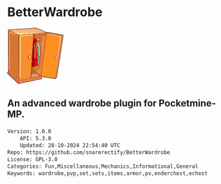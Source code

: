 # BetterWardrobe
<img src="https://raw.githubusercontent.com/snarerectify/BetterWardrobe/4fc1f75ab8696731f7bf82bcd65eeee7347f4a8a/icon.png" width="128" height="128" />

## An advanced wardrobe plugin for Pocketmine-MP.
```properties
Version: 1.0.0
    API: 5.3.0
    Updated: 28-10-2024 22:54:40 UTC
Repo: https://github.com/snarerectify/BetterWardrobe
License: GPL-3.0
Categories: Fun,Miscellaneous,Mechanics,Informational,General
Keywords: wardrobe,pvp,set,sets,items,armor,pv,enderchest,echest
```